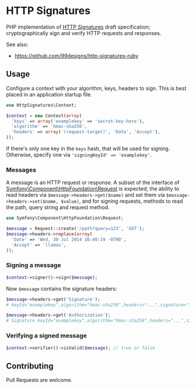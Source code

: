 # HTTP Signatures

PHP implementation of [HTTP Signatures][draft03] draft specification;
cryptographically sign and verify HTTP requests and responses.

See also:

* https://github.com/99designs/http-signatures-ruby


## Usage

Configure a context with your algorithm, keys, headers to sign.
This is best placed in an application startup file.

```php
use HttpSignatures\Context;

$context = new Context(array(
  'keys' => array('examplekey' => 'secret-key-here'),
  'algorithm' => 'hmac-sha256',
  'headers' => array('(request-target)', 'Date', 'Accept'),
));
```

If there's only one key in the `keys` hash, that will be used for signing.
Otherwise, specify one via `'signingKeyId' => 'examplekey'`.

### Messages

A message is an HTTP request or response. A subset of the interface of
[Symfony\Component\HttpFoundation\Request] is expected; the ability to read
headers via `$message->headers->get($name)` and set them via
`$message->headers->set($name, $value)`, and for signing requests, methods to
read the path, query string and request method.

```php
use Symfony\Component\HttpFoundation\Request;

$message = Request::create('/path?query=123', 'GET');
$message->headers->replace(array(
  'Date' => 'Wed, 30 Jul 2014 16:40:19 -0700',
  'Accept' => 'llamas',
));
```

### Signing a message

```php
$context->signer()->sign($message);
```

Now `$message` contains the signature headers:

```php
$message->headers->get('Signature');
# keyId="examplekey",algorithm="hmac-sha256",headers="...",signature="..."

$message->headers->get('Authorization');
# Signature keyId="examplekey",algorithm="hmac-sha256",headers="...",signature="..."
```

### Verifying a signed message

```php
$context->verifier()->isValid($message); // true or false
```


## Contributing

Pull Requests are welcome.


[draft03]: http://tools.ietf.org/html/draft-cavage-http-signatures-03
[Symfony\Component\HttpFoundation\Request]: https://github.com/symfony/HttpFoundation/blob/master/Request.php
